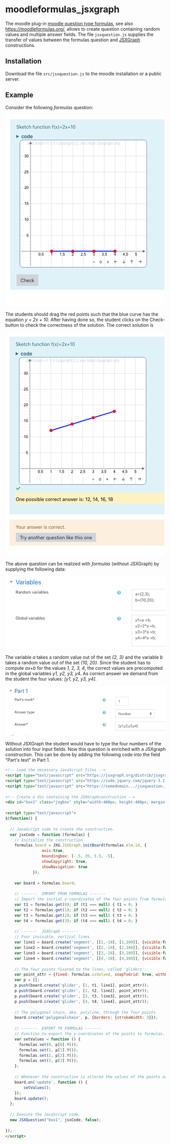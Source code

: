 # moodleformulas_jsxgraph

The moodle plug-in [moodle question type formulas](https://moodle.org/plugins/qtype_formulas), see also <https://moodleformulas.org/>, allows to create question containing random values and multiple answer fields.
The file `jsxquestion.js` supplies the transfer of values between the formulas question and [JSXGraph](https://jsxgraph.org) constructions. 

## Installation

Download the file `src/jsxquestion.js` to the moodle installation or a public server.


## Example

Consider the following *formulas* question:

![screen 1](img/screen1.png)

The students should drag the red points such that the blue curve has the equation *y = 2x + 10*.
After having done so, the student clicks on the Check-button to check the correctness of the solution. The correct solution is

![screen 2](img/screen2.png)

The above question can be realized with *formulas* (without JSXGraph) by supplying the following data:

![screen 3](img/screen3.png)

The variable *a* takes a random value out of the set *{2, 3}* and the variable *b* takes a random value out of the set *{10, 20}*. Since the student has to compute *ax+b* for the values *1, 2, 3, 4*, the correct values are precomputed in the global variables *y1, y2, y3, y4*. As correct answer we demand from the student the four values: *[y1, y2, y3, y4]*. 

![screen 4](img/screen4.png)

Without JSXGraph the student would have to type the four numbers of the solution into four input fields.
Now this question is enriched with a JSXgraph construction. This can be done by adding the following code into the field "Part's text" in Part 1.

```html
<!-- Load the necessary JavaScript files -->
<script type="text/javascript" src="https://jsxgraph.org/distrib/jsxgraphcore.js"></script>
<script type="text/javascript" src="https://code.jquery.com/jquery-3.1.0.min.js"></script>
<script type="text/javascript" src="https://somedomain.../jsxquestion.js"></script>

<!-- Create a div containing the JSXGraphconstruction -->
<div id="box1" class="jxgbox" style="width:400px; height:400px; margin-left:10px;"></div>

<script type="text/javascript">
$(function() {

  // JavaScript code to create the construction.
  var jsxCode = function (formulas) {
    // Initialize the construction
    formulas.board = JXG.JSXGraph.initBoard(formulas.elm.id, {
                axis:true,
                boundingbox: [-.5, 35, 5.5, -5],
                showCopyright: true,
                showNavigation: true
            });
    
    var board = formulas.board;
  
    // -------  IMPORT FROM FORMULAS -------
    // Import the initial y-coordinates of the four points from formulas
    var t1 = formulas.get(0); if (t1 === null) { t1 = 0; }
    var t2 = formulas.get(1); if (t2 === null) { t2 = 0; }
    var t3 = formulas.get(2); if (t3 === null) { t3 = 0; }
    var t4 = formulas.get(3); if (t4 === null) { t4 = 0; }

    // -------  JSXGraph -------
    // Four invisible, vertical lines
    var line1 = board.create('segment', [[1,-10], [1,100]], {visible:false});
    var line2 = board.create('segment', [[2,-10], [2,100]], {visible:false});
    var line3 = board.create('segment', [[3,-10], [3,100]], {visible:false});
    var line4 = board.create('segment', [[4,-10], [4,100]], {visible:false});

    // The four points fixated to the lines, called 'gliders'.
    var point_attr = {fixed: formulas.isSolved, snapToGrid: true, withLabel: false}
    var p = [];
    p.push(board.create('glider', [1, t1, line1], point_attr));
    p.push(board.create('glider', [2, t2, line2], point_attr));
    p.push(board.create('glider', [3, t3, line3], point_attr));
    p.push(board.create('glider', [4, t4, line4], point_attr));

    // The polygonal chain, aka. polyline, through the four points
    board.create('polygonalchain', p, {borders: {strokeWidth: 3}});

    // -------  EXPORT TO FORMULAS -------
    // Function to export the y-coordinates of the points to formulas.
    var setValues = function () {
      formulas.set(0, p[0].Y());
      formulas.set(1, p[1].Y());
      formulas.set(2, p[2].Y());
      formulas.set(3, p[3].Y());
    };
  
    // Whenever the construction is altered the values of the points are sent to formulas.
    board.on('update', function () {
        setValues();
    });
    board.update();
  };

  // Execute the JavaScript code.
  new JSXQuestion("box1", jsxCode, false);
  
});
</script>
```

